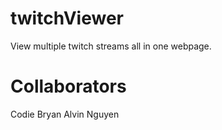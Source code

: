 # twitchViewer
View multiple twitch streams all in one webpage.

# Collaborators
Codie Bryan
Alvin Nguyen
